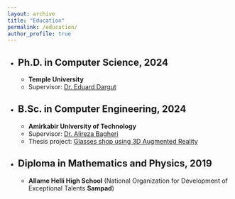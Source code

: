 ```yaml
---
layout: archive
title: "Education"
permalink: /education/
author_profile: true
---
```


- ## Ph.D. in Computer Science, 2024

    - **Temple University**
    - Supervisor: [Dr. Eduard Dargut](https://scholar.google.com/citations?user=bEpmUQ0AAAAJ&hl=en)


- ## B.Sc. in Computer Engineering, 2024

    - **Amirkabir University of Technology**
    - Supervisor: [Dr. Alireza Bagheri](https://scholar.google.com/citations?user=MYvL3dMAAAAJ&hl=en)
    - Thesis project: [Glasses shop using 3D Augmented Reality](https://github.com/salinaria/gaboor-optic)
    
- ## Diploma in Mathematics and Physics, 2019

    - **Allame Helli High School** (National Organization for Development of Exceptional Talents **Sampad**)
